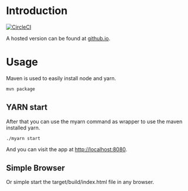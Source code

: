 # Introduction
[![CircleCI](https://circleci.com/gh/mszalbach/bns-profit-calc.svg?style=svg)](https://circleci.com/gh/mszalbach/bns-profit-calc)

A hosted version can be found at [github.io](https://mszalbach.github.io/bns-profit-calc).

# Usage
Maven is used to easily install node and yarn. 

```bash
mvn package
```
## YARN start
After that you can use the myarn command as wrapper to use the maven installed yarn.

```bash
./myarn start
```

And you can visit the app at <http://localhost:8080>.

## Simple Browser
Or simple start the target/build/index.html file in any browser.


